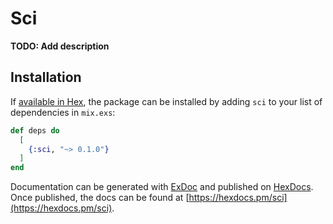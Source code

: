 # Sci

**TODO: Add description**

## Installation

If [available in Hex](https://hex.pm/docs/publish), the package can be installed
by adding `sci` to your list of dependencies in `mix.exs`:

```elixir
def deps do
  [
    {:sci, "~> 0.1.0"}
  ]
end
```

Documentation can be generated with [ExDoc](https://github.com/elixir-lang/ex_doc)
and published on [HexDocs](https://hexdocs.pm). Once published, the docs can
be found at [https://hexdocs.pm/sci](https://hexdocs.pm/sci).

